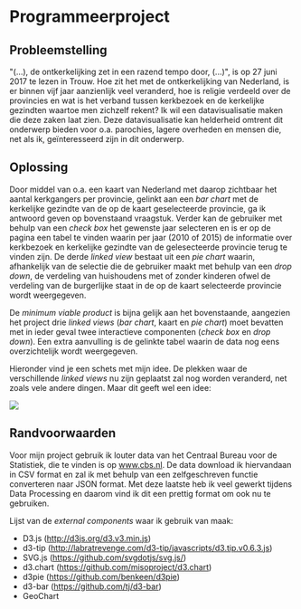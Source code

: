# Programmeerproject

Probleemstelling
-----------------

"(...), de ontkerkelijking zet in een razend tempo door, (...)", is op 27 juni 2017 te lezen in Trouw. Hoe zit het met de ontkerkelijking van Nederland, is er binnen vijf jaar aanzienlijk veel veranderd, hoe is religie verdeeld over de provincies en wat is het verband tussen kerkbezoek en de kerkelijke gezindten waartoe men zichzelf rekent? Ik wil een datavisualisatie maken die deze zaken laat zien. Deze datavisualisatie kan helderheid omtrent dit onderwerp bieden voor o.a. parochies, lagere overheden en mensen die, net als ik, geïnteresseerd zijn in dit onderwerp. 

Oplossing
--------

Door middel van o.a. een kaart van Nederland met daarop zichtbaar het aantal kerkgangers per provincie, gelinkt aan een *bar chart* met de kerkelijke gezindte van de op de kaart geselecteerde provincie, ga ik antwoord geven op bovenstaand vraagstuk. Verder kan de gebruiker met behulp van een *check box* het gewenste jaar selecteren en is er op de pagina een tabel te vinden waarin per jaar (2010 of 2015) de informatie over kerkbezoek en kerkelijke gezindte van de gelesecteerde provincie terug te vinden zijn. De derde *linked view* bestaat uit een *pie chart* waarin, afhankelijk van de selectie die de gebruiker maakt met behulp van een *drop down*, de verdeling van huishoudens met of zonder kinderen ofwel de verdeling van de burgerlijke staat in de op de kaart selecteerde provincie wordt weergegeven. 

De *minimum viable product* is bijna gelijk aan het bovenstaande, aangezien het project drie *linked views* (*bar chart*, kaart en *pie chart*) moet bevatten met in ieder geval twee interactieve componenten (*check box* en *drop down*). Een extra aanvulling is de gelinkte tabel waarin de data nog eens overzichtelijk wordt weergegeven. 

Hieronder vind je een schets met mijn idee. De plekken waar de verschillende *linked views* nu zijn geplaatst zal nog worden veranderd, net zoals vele andere dingen. Maar dit geeft wel een idee:

![](doc/image.png)

Randvoorwaarden
-------------
Voor mijn project gebruik ik louter data van het Centraal Bureau voor de Statistiek, die te vinden is op www.cbs.nl. De data download ik hiervandaan in CSV format en zal ik met behulp van een zelfgeschreven functie converteren naar JSON format. Met deze laatste heb ik veel gewerkt tijdens Data Processing en daarom vind ik dit een prettig format om ook nu te gebruiken. 

Lijst van de *external components* waar ik gebruik van maak:
* D3.js (http://d3js.org/d3.v3.min.js)
* d3-tip (http://labratrevenge.com/d3-tip/javascripts/d3.tip.v0.6.3.js)
* SVG.js (https://github.com/svgdotjs/svg.js/)
* d3.chart (https://github.com/misoproject/d3.chart)
* d3pie (https://github.com/benkeen/d3pie)
* d3-bar (https://github.com/tj/d3-bar)
* GeoChart




 